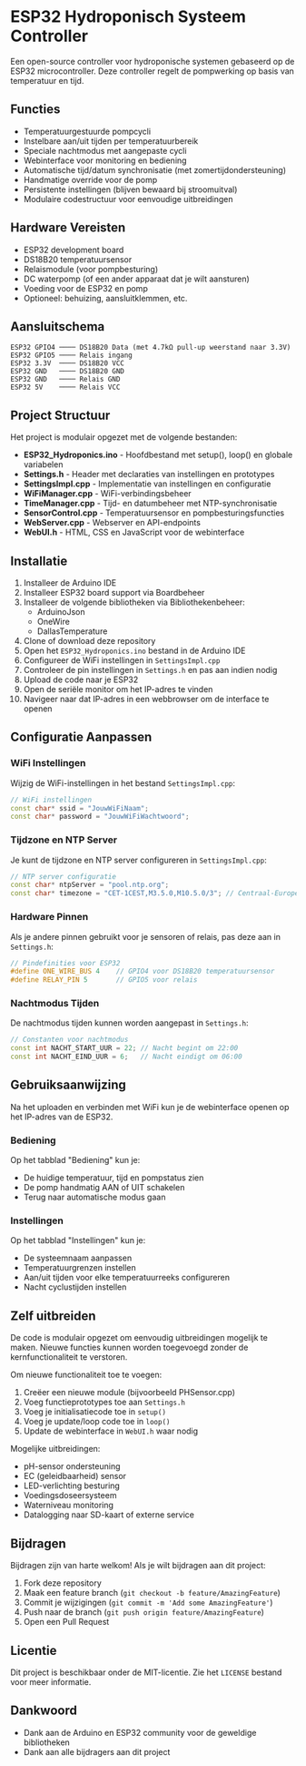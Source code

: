 # ESP32 Hydroponisch Systeem Controller

Een open-source controller voor hydroponische systemen gebaseerd op de ESP32 microcontroller. Deze controller regelt de pompwerking op basis van temperatuur en tijd.

## Functies

- Temperatuurgestuurde pompcycli
- Instelbare aan/uit tijden per temperatuurbereik
- Speciale nachtmodus met aangepaste cycli
- Webinterface voor monitoring en bediening
- Automatische tijd/datum synchronisatie (met zomertijdondersteuning)
- Handmatige override voor de pomp
- Persistente instellingen (blijven bewaard bij stroomuitval)
- Modulaire codestructuur voor eenvoudige uitbreidingen

## Hardware Vereisten

- ESP32 development board
- DS18B20 temperatuursensor
- Relaismodule (voor pompbesturing)
- DC waterpomp (of een ander apparaat dat je wilt aansturen)
- Voeding voor de ESP32 en pomp
- Optioneel: behuizing, aansluitklemmen, etc.

## Aansluitschema

```
ESP32 GPIO4 ──── DS18B20 Data (met 4.7kΩ pull-up weerstand naar 3.3V)
ESP32 GPIO5 ──── Relais ingang
ESP32 3.3V  ──── DS18B20 VCC
ESP32 GND   ──── DS18B20 GND
ESP32 GND   ──── Relais GND
ESP32 5V    ──── Relais VCC
```

## Project Structuur

Het project is modulair opgezet met de volgende bestanden:
- **ESP32_Hydroponics.ino** - Hoofdbestand met setup(), loop() en globale variabelen
- **Settings.h** - Header met declaraties van instellingen en prototypes
- **SettingsImpl.cpp** - Implementatie van instellingen en configuratie
- **WiFiManager.cpp** - WiFi-verbindingsbeheer
- **TimeManager.cpp** - Tijd- en datumbeheer met NTP-synchronisatie
- **SensorControl.cpp** - Temperatuursensor en pompbesturingsfuncties
- **WebServer.cpp** - Webserver en API-endpoints
- **WebUI.h** - HTML, CSS en JavaScript voor de webinterface

## Installatie

1. Installeer de Arduino IDE
2. Installeer ESP32 board support via Boardbeheer
3. Installeer de volgende bibliotheken via Bibliothekenbeheer:
   - ArduinoJson
   - OneWire
   - DallasTemperature
4. Clone of download deze repository
5. Open het `ESP32_Hydroponics.ino` bestand in de Arduino IDE
6. Configureer de WiFi instellingen in `SettingsImpl.cpp`
7. Controleer de pin instellingen in `Settings.h` en pas aan indien nodig
8. Upload de code naar je ESP32
9. Open de seriële monitor om het IP-adres te vinden
10. Navigeer naar dat IP-adres in een webbrowser om de interface te openen

## Configuratie Aanpassen

### WiFi Instellingen

Wijzig de WiFi-instellingen in het bestand `SettingsImpl.cpp`:

```cpp
// WiFi instellingen
const char* ssid = "JouwWiFiNaam";
const char* password = "JouwWiFiWachtwoord";
```

### Tijdzone en NTP Server

Je kunt de tijdzone en NTP server configureren in `SettingsImpl.cpp`:

```cpp
// NTP server configuratie
const char* ntpServer = "pool.ntp.org";
const char* timezone = "CET-1CEST,M3.5.0,M10.5.0/3"; // Centraal-Europese tijd met zomertijd
```

### Hardware Pinnen

Als je andere pinnen gebruikt voor je sensoren of relais, pas deze aan in `Settings.h`:

```cpp
// Pindefinities voor ESP32
#define ONE_WIRE_BUS 4    // GPIO4 voor DS18B20 temperatuursensor
#define RELAY_PIN 5       // GPIO5 voor relais
```

### Nachtmodus Tijden

De nachtmodus tijden kunnen worden aangepast in `Settings.h`:

```cpp
// Constanten voor nachtmodus
const int NACHT_START_UUR = 22; // Nacht begint om 22:00
const int NACHT_EIND_UUR = 6;   // Nacht eindigt om 06:00
```

## Gebruiksaanwijzing

Na het uploaden en verbinden met WiFi kun je de webinterface openen op het IP-adres van de ESP32.

### Bediening

Op het tabblad "Bediening" kun je:
- De huidige temperatuur, tijd en pompstatus zien
- De pomp handmatig AAN of UIT schakelen
- Terug naar automatische modus gaan

### Instellingen

Op het tabblad "Instellingen" kun je:
- De systeemnaam aanpassen
- Temperatuurgrenzen instellen
- Aan/uit tijden voor elke temperatuurreeks configureren
- Nacht cyclustijden instellen

## Zelf uitbreiden

De code is modulair opgezet om eenvoudig uitbreidingen mogelijk te maken. Nieuwe functies kunnen worden toegevoegd zonder de kernfunctionaliteit te verstoren.

Om nieuwe functionaliteit toe te voegen:
1. Creëer een nieuwe module (bijvoorbeeld PHSensor.cpp)
2. Voeg functieprototypes toe aan `Settings.h`
3. Voeg je initialisatiecode toe in `setup()`
4. Voeg je update/loop code toe in `loop()`
5. Update de webinterface in `WebUI.h` waar nodig

Mogelijke uitbreidingen:
- pH-sensor ondersteuning
- EC (geleidbaarheid) sensor
- LED-verlichting besturing
- Voedingsdoseersysteem
- Waterniveau monitoring
- Datalogging naar SD-kaart of externe service

## Bijdragen

Bijdragen zijn van harte welkom! Als je wilt bijdragen aan dit project:
1. Fork deze repository
2. Maak een feature branch (`git checkout -b feature/AmazingFeature`)
3. Commit je wijzigingen (`git commit -m 'Add some AmazingFeature'`)
4. Push naar de branch (`git push origin feature/AmazingFeature`)
5. Open een Pull Request

## Licentie

Dit project is beschikbaar onder de MIT-licentie. Zie het `LICENSE` bestand voor meer informatie.

## Dankwoord

- Dank aan de Arduino en ESP32 community voor de geweldige bibliotheken
- Dank aan alle bijdragers aan dit project